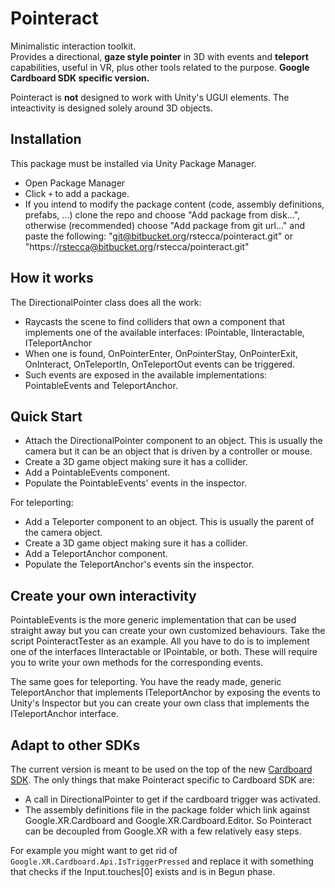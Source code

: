 # Pointeract

Minimalistic interaction toolkit.  
Provides a directional, **gaze style pointer** in 3D with events and **teleport** capabilities, useful in VR, plus other tools related to the purpose.
**Google Cardboard SDK specific version.**

Pointeract is **not** designed to work with Unity's UGUI elements. The inteactivity is designed solely around 3D objects.

## Installation

This package must be installed via Unity Package Manager.

- Open Package Manager
- Click `+` to add a package.
- If you intend to modify the package content (code, assembly definitions, prefabs, ...) clone the repo and choose "Add package from disk...", otherwise (recommended) choose "Add package from git url..." and paste the following: "git@bitbucket.org/rstecca/pointeract.git" or "https://rstecca@bitbucket.org/rstecca/pointeract.git"

## How it works

The DirectionalPointer class does all the work:
- Raycasts the scene to find colliders that own a component that implements one of the available interfaces: IPointable, IInteractable, ITeleportAnchor
- When one is found, OnPointerEnter, OnPointerStay, OnPointerExit, OnInteract, OnTeleportIn, OnTeleportOut events can be triggered.
- Such events are exposed in the available implementations: PointableEvents and TeleportAnchor.

## Quick Start

- Attach the DirectionalPointer component to an object. This is usually the camera but it can be an object that is driven by a controller or mouse.
- Create a 3D game object making sure it has a collider.
- Add a PointableEvents component.
- Populate the PointableEvents' events in the inspector.

For teleporting:
- Add a Teleporter component to an object. This is usually the parent of the camera object.
- Create a 3D game object making sure it has a collider.
- Add a TeleportAnchor component.
- Populate the TeleportAnchor's events sin the inspector.

## Create your own interactivity

PointableEvents is the more generic implementation that can be used straight away but you can create your own customized behaviours.
Take the script PointeractTester as an example. All you have to do is to implement one of the interfaces IInteractable or IPointable, or both. These will require you to write your own methods for the corresponding events.

The same goes for teleporting. You have the ready made, generic TeleportAnchor that implements ITeleportAnchor by exposing the events to Unity's Inspector but you can create your own class that implements the ITeleportAnchor interface.

## Adapt to other SDKs

The current version is meant to be used on the top of the new [Cardboard SDK](https://developers.google.com/cardboard/reference).
The only things that make Pointeract specific to Cardboard SDK are:
- A call in DirectionalPointer to get if the cardboard trigger was activated.
- The assembly definitions file in the package folder which link against Google.XR.Cardboard and Google.XR.Cardboard.Editor.
So Pointeract can be decoupled from Google.XR with a few relatively easy steps.

For example you might want to get rid of `Google.XR.Cardboard.Api.IsTriggerPressed` and replace it with something that checks if the Input.touches[0] exists and is in Begun phase.